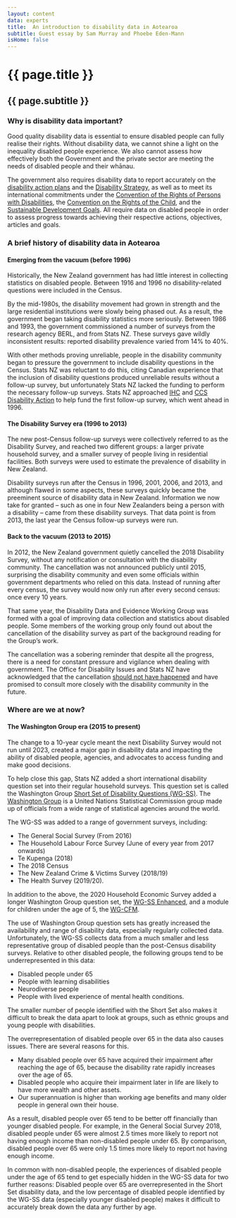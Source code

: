```yaml
---
layout: content
data: experts
title:  An introduction to disability data in Aotearoa
subtitle: Guest essay by Sam Murray and Phoebe Eden-Mann
isHome: false
---
```


# {{ page.title }}
## {{ page.subtitle }}

### Why is disability data important?
Good quality disability data is essential to ensure disabled people can fully realise their rights. Without disability data, we cannot shine a light on the inequality disabled people experience. We also cannot assess how effectively both the Government and the private sector are meeting the needs of disabled people and their whānau. 

The government also requires disability data to report accurately on the [disability action plans](https://www.odi.govt.nz/disability-action-plan-2/) and the [Disability Strategy](https://www.odi.govt.nz/nz-disability-strategy/), as well as to meet its international commitments under the [Convention of the Rights of Persons with Disabilities](https://www.un.org/development/desa/disabilities/convention-on-the-rights-of-persons-with-disabilities.html), the [Convention on the Rights of the Child](https://www.msd.govt.nz/about-msd-and-our-work/publications-resources/monitoring/uncroc/), and the [Sustainable Development Goals](https://sdgs.un.org/goals). All require data on disabled people in order to assess progress towards achieving their respective actions, objectives, articles and goals.

### A brief history of disability data in Aotearoa
#### Emerging from the vacuum (before 1996)
Historically, the New Zealand government has had little interest in collecting statistics on disabled people. Between 1916 and 1996 no disability-related questions were included in the Census.

By the mid-1980s, the disability movement had grown in strength and the large residential institutions were slowly being phased out. As a result, the government began taking disability statistics more seriously. Between 1986 and 1993, the government commissioned a number of surveys from the research agency BERL, and from Stats NZ. These surveys gave wildly inconsistent results: reported disability prevalence varied from 14% to 40%.

With other methods proving unreliable, people in the disability community began to pressure the government to include disability questions in the Census. Stats NZ was reluctant to do this, citing Canadian experience that the inclusion of disability questions produced unreliable results without a follow-up survey, but unfortunately Stats NZ lacked the funding to perform the necessary follow-up surveys. Stats NZ approached [IHC](https://ihc.org.nz/) and [CCS Disability Action](https://www.ccsdisabilityaction.org.nz/) to help fund the first follow-up survey, which went ahead in 1996.

#### The Disability Survey era (1996 to 2013)
The new post-Census follow-up surveys were collectively referred to as the Disability Survey, and reached two different groups: a larger private household survey, and a smaller survey of people living in residential facilities. Both surveys were used to estimate the prevalence of disability in New Zealand.

Disability surveys run after the Census in 1996, 2001, 2006, and 2013, and although flawed in some aspects, these surveys quickly became the preeminent source of disability data in New Zealand. Information we now take for granted – such as one in four New Zealanders being a person with a disability – came from these disability surveys. That data point is from 2013, the last year the Census follow-up surveys were run.

#### Back to the vacuum (2013 to 2015)
In 2012, the New Zealand government quietly cancelled the 2018 Disability Survey, without any notification or consultation with the disability community. The cancellation was not announced publicly until 2015, surprising the disability community and even some officials within government departments who relied on this data. Instead of running after every census, the survey would now only run after every second census: once every 10 years.

That same year, the Disability Data and Evidence Working Group was formed with a goal of improving data collection and statistics about disabled people. Some members of the working group only found out about the cancellation of the disability survey as part of the background reading for the Group’s work.

The cancellation was a sobering reminder that despite all the progress, there is a need for constant pressure and vigilance when dealing with government. The Office for Disability Issues and Stats NZ have acknowledged that the cancellation [should not have happened](https://www.odi.govt.nz/guidance-and-resources/improving-information-about-disabled-people/) and have promised to consult more closely with the disability community in the future. 

### Where are we at now?
#### The Washington Group era (2015 to present)

The change to a 10-year cycle meant the next Disability Survey would not run until 2023, created a major gap in disability data and impacting the ability of disabled people, agencies, and advocates to access funding and make good decisions.

To help close this gap, Stats NZ added a short international disability question set into their regular household surveys. This question set is called the Washington Group [Short Set of Disability Questions (WG-SS)](https://www.washingtongroup-disability.com/question-sets/wg-short-set-on-functioning-wg-ss/). The [Washington Group](https://www.washingtongroup-disability.com/about/about-the-wg/) is a United Nations Statistical Commission group made up of officials from a wide range of statistical agencies around the world.

The WG-SS was added to a range of government surveys, including: 
- The General Social Survey (From 2016)
- The Household Labour Force Survey (June of every year from 2017 onwards)
- Te Kupenga (2018)
- The 2018 Census
- The New Zealand Crime & Victims Survey (2018/19)
- The Health Survey (2019/20).

In addition to the above, the 2020 Household Economic Survey added a longer Washington Group question set, the [WG-SS Enhanced](https://www.washingtongroup-disability.com/question-sets/wg-short-set-on-functioning-%e2%80%93-enhanced-wg-ss-enhanced/), and a module for children under the age of 5, the [WG-CFM](https://www.washingtongroup-disability.com/question-sets/wgunicef-child-functioning-module-cfm/).

The use of Washington Group question sets has greatly increased the availability and range of disability data, especially regularly collected data. Unfortunately, the WG-SS collects data from a much smaller and less representative group of disabled people than the post-Census disability surveys. Relative to other disabled people, the following groups tend to be underrepresented in this data:

- Disabled people under 65
- People with learning disabilities
- Neurodiverse people
- People with lived experience of mental health conditions.

The smaller number of people identified with the Short Set also makes it difficult to break the data apart to look at groups, such as ethnic groups and young people with disabilities.

The overrepresentation of disabled people over 65 in the data also causes issues. There are several reasons for this.

-  Many disabled people over 65 have acquired their impairment after reaching the age of 65, because the disability rate rapidly increases over the age of 65.
- Disabled people who acquire their impairment later in life are likely to have more wealth and other assets.
- Our superannuation is higher than working age benefits and many older people in general own their house. 

As a result, disabled people over 65 tend to be better off financially than younger disabled people. For example, in the General Social Survey 2018, disabled people under 65 were almost 2.5 times more likely to report not having enough income than non-disabled people under 65. By comparison, disabled people over 65 were only 1.5 times more likely to report not having enough income.

In common with non-disabled people, the experiences of disabled people under the age of 65 tend to get especially hidden in the WG-SS data for two further reasons: Disabled people over 65 are overrepresented in the Short Set disability data, and the low percentage of disabled people identified by the WG-SS data (especially younger disabled people) makes it difficult to accurately break down the data any further by age.